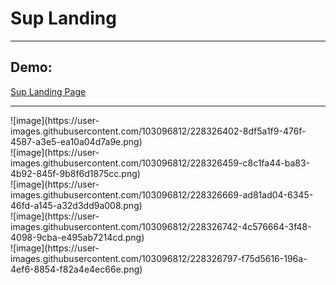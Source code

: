 <h1>Sup Landing</h1>
<hr>
<h2>Demo:</h2>
<a href="https://hhlwt.github.io/SupLanding/">Sup Landing Page</a>
<hr>
![image](https://user-images.githubusercontent.com/103096812/228326402-8df5a1f9-476f-4587-a3e5-ea10a04d7a9e.png)<br>
![image](https://user-images.githubusercontent.com/103096812/228326459-c8c1fa44-ba83-4b92-845f-9b8f6d1875cc.png)<br>
![image](https://user-images.githubusercontent.com/103096812/228326669-ad81ad04-6345-46fd-a145-a32d3dd9a008.png)<br>
![image](https://user-images.githubusercontent.com/103096812/228326742-4c576664-3f48-4098-9cba-e495ab7214cd.png)<br>
![image](https://user-images.githubusercontent.com/103096812/228326797-f75d5616-196a-4ef6-8854-f82a4e4ec66e.png)<br>



